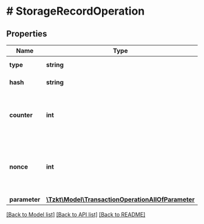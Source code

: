 # # StorageRecordOperation

## Properties

Name | Type | Description | Notes
------------ | ------------- | ------------- | -------------
**type** | **string** | Operation type | [optional]
**hash** | **string** | Operation hash | [optional]
**counter** | **int** | Operation counter (null in case of synthetic operations) | [optional]
**nonce** | **int** | Operation nonce (null in case of non-internal or synthetic operations) | [optional]
**parameter** | [**\Tzkt\Model\TransactionOperationAllOfParameter**](TransactionOperationAllOfParameter.md) |  | [optional]

[[Back to Model list]](../../README.md#models) [[Back to API list]](../../README.md#endpoints) [[Back to README]](../../README.md)

